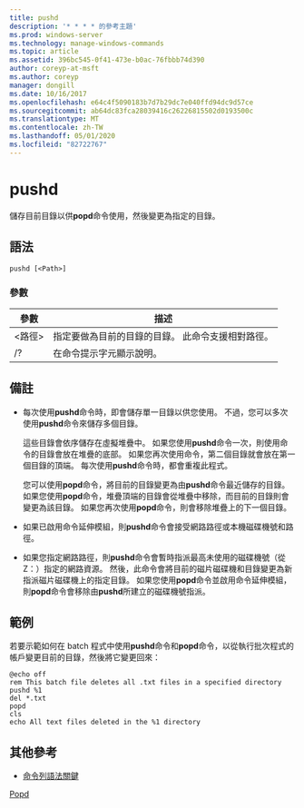 ```yaml
---
title: pushd
description: '* * * * 的參考主題'
ms.prod: windows-server
ms.technology: manage-windows-commands
ms.topic: article
ms.assetid: 396bc545-0f41-473e-b0ac-76fbbb74d390
author: coreyp-at-msft
ms.author: coreyp
manager: dongill
ms.date: 10/16/2017
ms.openlocfilehash: e64c4f5090183b7d7b29dc7e040ffd94dc9d57ce
ms.sourcegitcommit: ab64dc83fca28039416c26226815502d0193500c
ms.translationtype: MT
ms.contentlocale: zh-TW
ms.lasthandoff: 05/01/2020
ms.locfileid: "82722767"
---
```

# <a name="pushd"></a>pushd



儲存目前目錄以供**popd**命令使用，然後變更為指定的目錄。



## <a name="syntax"></a>語法

```
pushd [<Path>]
```

### <a name="parameters"></a>參數

|參數|描述|
|---------|-----------|
|\<路徑>|指定要做為目前的目錄的目錄。 此命令支援相對路徑。|
|/?|在命令提示字元顯示說明。|

## <a name="remarks"></a>備註

-   每次使用**pushd**命令時，即會儲存單一目錄以供您使用。 不過，您可以多次使用**pushd**命令來儲存多個目錄。

    這些目錄會依序儲存在虛擬堆疊中。 如果您使用**pushd**命令一次，則使用命令的目錄會放在堆疊的底部。 如果您再次使用命令，第二個目錄就會放在第一個目錄的頂端。 每次使用**pushd**命令時，都會重複此程式。

    您可以使用**popd**命令，將目前的目錄變更為由**pushd**命令最近儲存的目錄。 如果您使用**popd**命令，堆疊頂端的目錄會從堆疊中移除，而目前的目錄則會變更為該目錄。 如果您再次使用**popd**命令，則會移除堆疊上的下一個目錄。
-   如果已啟用命令延伸模組，則**pushd**命令會接受網路路徑或本機磁碟機號和路徑。
-   如果您指定網路路徑，則**pushd**命令會暫時指派最高未使用的磁碟機號（從 Z：）指定的網路資源。 然後，此命令會將目前的磁片磁碟機和目錄變更為新指派磁片磁碟機上的指定目錄。 如果您使用**popd**命令並啟用命令延伸模組，則**popd**命令會移除由**pushd**所建立的磁碟機號指派。

## <a name="examples"></a>範例

若要示範如何在 batch 程式中使用**pushd**命令和**popd**命令，以從執行批次程式的帳戶變更目前的目錄，然後將它變更回來：
```
@echo off
rem This batch file deletes all .txt files in a specified directory
pushd %1
del *.txt
popd
cls
echo All text files deleted in the %1 directory
```

## <a name="additional-references"></a>其他參考

- [命令列語法關鍵](command-line-syntax-key.md)

[Popd](popd.md)